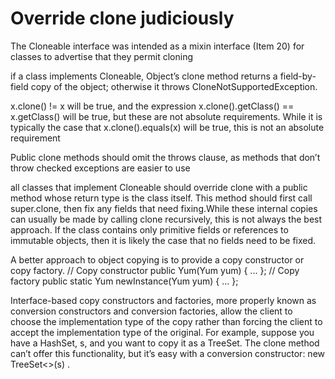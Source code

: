 # Override clone judiciously

The Cloneable interface was intended as a mixin interface (Item 20) for classes to
advertise that they permit cloning

if a class implements Cloneable, Object’s clone method returns a field-by-field copy of 
the object; otherwise it throws CloneNotSupportedException.

x.clone() != x
will be true, and the expression
x.clone().getClass() == x.getClass()
will be true, but these are not absolute requirements. While it is typically the
case that
x.clone().equals(x)
will be true, this is not an absolute requirement

Public clone methods should omit the throws
clause, as methods that don’t throw checked exceptions are easier to use

all classes that implement Cloneable should override clone with a
public method whose return type is the class itself. This method should first call
super.clone, then fix any fields that need fixing.While these internal copies can usually be made by calling clone recursively, this
is not always the best approach. If the class contains only primitive fields or references to immutable objects, 
then it is likely the case that no fields need to be fixed.

A better approach to object copying is to
provide a copy constructor or copy factory. 
// Copy constructor
public Yum(Yum yum) { ... };
// Copy factory
public static Yum newInstance(Yum yum) { ... };

Interface-based copy constructors and factories, more
properly known as conversion constructors and conversion factories, allow the
client to choose the implementation type of the copy rather than forcing the client
to accept the implementation type of the original. For example, suppose you have
a HashSet, s, and you want to copy it as a TreeSet. The clone method can’t offer
this functionality, but it’s easy with a conversion constructor: new TreeSet<>(s) .












